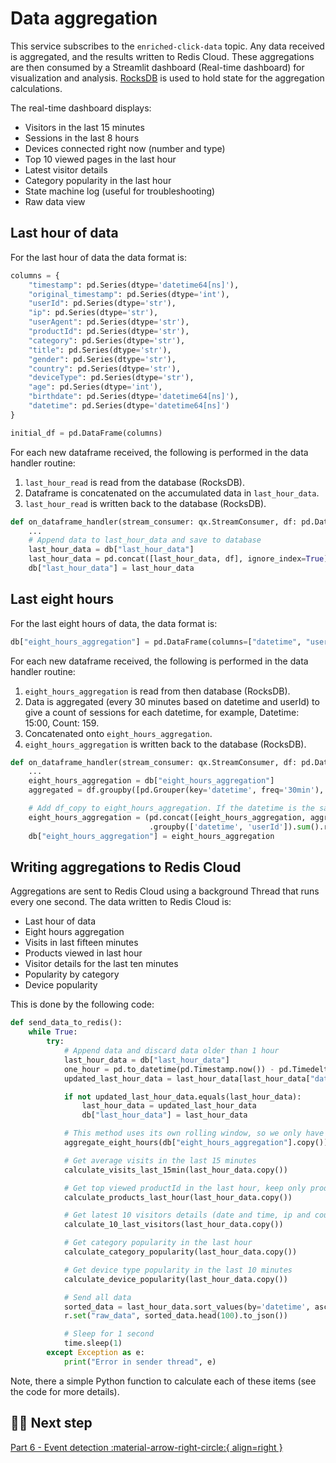 # Data aggregation

This service subscribes to the `enriched-click-data` topic. Any data received is aggregated, and the results written to Redis Cloud. These aggregations are then consumed by a Streamlit dashboard (Real-time dashboard) for visualization and analysis. [RocksDB](https://rocksdb.org/) is used to hold state for the aggregation calculations.

The real-time dashboard displays:

* Visitors in the last 15 minutes
* Sessions in the last 8 hours
* Devices connected right now (number and type)
* Top 10 viewed pages in the last hour
* Latest visitor details
* Category popularity in the last hour
* State machine log (useful for troubleshooting)
* Raw data view

## Last hour of data

For the last hour of data the data format is:

``` python
columns = {
    "timestamp": pd.Series(dtype='datetime64[ns]'),
    "original_timestamp": pd.Series(dtype='int'),
    "userId": pd.Series(dtype='str'),
    "ip": pd.Series(dtype='str'),
    "userAgent": pd.Series(dtype='str'),
    "productId": pd.Series(dtype='str'),
    "category": pd.Series(dtype='str'),
    "title": pd.Series(dtype='str'),
    "gender": pd.Series(dtype='str'),
    "country": pd.Series(dtype='str'),
    "deviceType": pd.Series(dtype='str'),
    "age": pd.Series(dtype='int'),
    "birthdate": pd.Series(dtype='datetime64[ns]'),
    "datetime": pd.Series(dtype='datetime64[ns]')
}

initial_df = pd.DataFrame(columns)
```

For each new dataframe received, the following is performed in the data handler routine:

1. `last_hour_read` is read from the database (RocksDB).
2. Dataframe is concatenated on the accumulated data in `last_hour_data`. 
3. `last_hour_read` is written back to the database (RocksDB).

``` python
def on_dataframe_handler(stream_consumer: qx.StreamConsumer, df: pd.DataFrame):
    ...
    # Append data to last_hour_data and save to database
    last_hour_data = db["last_hour_data"]
    last_hour_data = pd.concat([last_hour_data, df], ignore_index=True)
    db["last_hour_data"] = last_hour_data
```

## Last eight hours

For the last eight hours of data, the data format is:

``` python
db["eight_hours_aggregation"] = pd.DataFrame(columns=["datetime", "userId", "count"])
```

For each new dataframe received, the following is performed in the data handler routine:

1. `eight_hours_aggregation` is read from then database (RocksDB).
2. Data is aggregated (every 30 minutes based on datetime and userId) to give a count of sessions for each datetime, for example, Datetime: 15:00, Count: 159.
3. Concatenated onto `eight_hours_aggregation`.
4. `eight_hours_aggregation` is written back to the database (RocksDB).

``` python
def on_dataframe_handler(stream_consumer: qx.StreamConsumer, df: pd.DataFrame):
    ...
    eight_hours_aggregation = db["eight_hours_aggregation"]
    aggregated = df.groupby([pd.Grouper(key='datetime', freq='30min'), 'userId']).size().reset_index(name='count')

    # Add df_copy to eight_hours_aggregation. If the datetime is the same, add both counts
    eight_hours_aggregation = (pd.concat([eight_hours_aggregation, aggregated])
                               .groupby(['datetime', 'userId']).sum().reset_index())
    db["eight_hours_aggregation"] = eight_hours_aggregation
```

## Writing aggregations to Redis Cloud

Aggregations are sent to Redis Cloud using a background Thread that runs every one second. The data written to Redis Cloud is:

* Last hour of data
* Eight hours aggregation
* Visits in last fifteen minutes
* Products viewed in last hour
* Visitor details for the last ten minutes
* Popularity by category
* Device popularity

This is done by the following code:

``` python
def send_data_to_redis():
    while True:
        try:
            # Append data and discard data older than 1 hour
            last_hour_data = db["last_hour_data"]
            one_hour = pd.to_datetime(pd.Timestamp.now()) - pd.Timedelta(hours=1)
            updated_last_hour_data = last_hour_data[last_hour_data["datetime"] > one_hour]

            if not updated_last_hour_data.equals(last_hour_data):
                last_hour_data = updated_last_hour_data
                db["last_hour_data"] = last_hour_data

            # This method uses its own rolling window, so we only have to pass the buffer
            aggregate_eight_hours(db["eight_hours_aggregation"].copy())

            # Get average visits in the last 15 minutes
            calculate_visits_last_15min(last_hour_data.copy())

            # Get top viewed productId in the last hour, keep only productId, category and count
            calculate_products_last_hour(last_hour_data.copy())

            # Get latest 10 visitors details (date and time, ip and country)
            calculate_10_last_visitors(last_hour_data.copy())

            # Get category popularity in the last hour
            calculate_category_popularity(last_hour_data.copy())

            # Get device type popularity in the last 10 minutes
            calculate_device_popularity(last_hour_data.copy())

            # Send all data
            sorted_data = last_hour_data.sort_values(by='datetime', ascending=False)
            r.set("raw_data", sorted_data.head(100).to_json())

            # Sleep for 1 second
            time.sleep(1)
        except Exception as e:
            print("Error in sender thread", e)
```

Note, there a simple Python function to calculate each of these items (see the code for more details).

## 🏃‍♀️ Next step

[Part 6 - Event detection :material-arrow-right-circle:{ align=right }](./event-detection.md)
